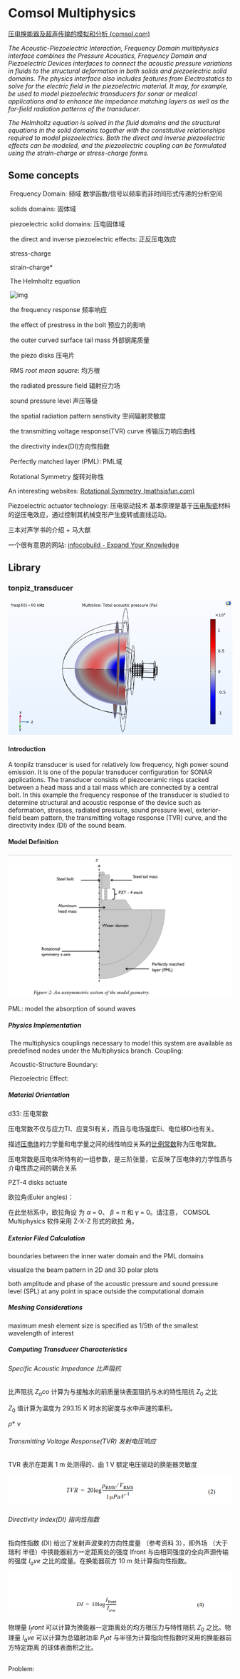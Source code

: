 # Comsol Multiphysics

[压电换能器及超声传输的模拟和分析 (comsol.com)](http://cn.comsol.com/video/piezoelectric-transducers-and-ultrasonic-simulations-in-comsol-multiphysics-webinar-cn)





*The Acoustic-Piezoelectric Interaction, Frequency Domain multiphysics interface combines the Pressure Acoustics, Frequency Domain and Piezoelectric Devices interfaces to connect the acoustic pressure variations in fluids to the structural deformation in both solids and piezoelectric solid domains. The physics interface also includes features from Electrostatics to solve for the electric field in the piezoelectric material. It may, for example, be used to model piezoelectric transducers for sonar or medical applications and to enhance the impedance matching layers as well as the far-field radiation patterns of the transducer.*

*The Helmholtz equation is solved in the fluid domains and the structural equations in the solid domains together with the constitutive relationships required to model piezoelectrics. Both the direct and inverse piezoelectric effects can be modeled, and the piezoelectric coupling can be formulated using the strain-charge or stress-charge forms.*



## Some concepts

​	Frequency Domain: 频域 数学函数/信号以频率而非时间形式传递的分析空间

​	solids domains: 固体域

​	piezoelectric  solid domains: 压电固体域 

​	the direct and inverse piezoelectric effects: 正反压电效应

​	stress-charge

​	strain-charge* 

​	The Helmholtz equation

​		![img](https://bkimg.cdn.bcebos.com/formula/1ba91c7ad5830c80b39a408369a056fe.svg)

​	the frequency response  频率响应

​	the effect of prestress in the bolt 预应力的影响

​	the outer curved surface tail mass 外部钢尾质量

​	the piezo disks 压电片

​	RMS *root mean square*: 均方根

​	the radiated pressure field  辐射应力场

​	sound pressure level 声压等级

​	the spatial radiation pattern senstivity 空间辐射灵敏度

​	the transmitting voltage response(TVR) curve 传输压力响应曲线

​	the directivity index(DI)方向性指数

​	Perfectly matched  layer (PML): PML域

​	Rotational Symmetry 旋转对称性 

An interesting websites: [Rotational Symmetry (mathsisfun.com)](https://www.mathsisfun.com/geometry/symmetry-rotational.html)

Piezoelectric actuator technology: 压电驱动技术  基本原理是基于[压电陶瓷](https://baike.baidu.com/item/压电陶瓷/4787841)材料的逆压电效应，通过控制其机械变形产生旋转或直线运动。



三本对声学书的介绍 + 马大猷

一个很有意思的网站: [infocobuild - Expand Your Knowledge](http://www.infocobuild.com/index.html)



## Library

### tonpiz_transducer

![003](Graduate-Design-Processdure/003.png)

#### Introduction

A tonpilz transducer is used for relatively low frequency, high power sound emission. It is one of the popular transducer configuration for SONAR applications. The transducer consists of piezoceramic rings stacked between a head mass and a tail mass which are connected by a central bolt. In this example the frequency response of the transducer is studied to determine structural and acoustic response of the device such as deformation, stresses, radiated pressure, sound pressure level, exterior-field beam pattern, the transmitting voltage response (TVR) curve, and the directivity index (DI) of the sound beam.

#### Model Definition

![image-20220330124932083](Graduate-Design-Processdure/002.png)

 PML: model the  absorption of sound waves

##### Physics Implementation

​	The multiphysics couplings necessary to model this system are available  as predefined nodes under the Multiphysics branch. Coupling:

​	Acoustic-Structure Boundary:

​	Piezoelectric Effect:

##### Material Orientation

d33: 压电常数   

压电常数不仅与应力TI、应变SI有关，而且与电场强度Ei、电位移Di也有关。

描述[压电体](https://baike.baidu.com/item/压电体/2160469)的力学量和电学量之间的线性响应关系的[比例常数](https://baike.baidu.com/item/比例常数/53707431)称为压电常数。

压电常数是压电体所特有的一组参数，是三阶张量，它反映了压电体的力学性质与介电性质之间的耦合关系

PZT-4 disks actuate 

欧拉角(Euler angles)： 

在此坐标系中，欧拉角设 为 $\alpha$ = 0、 $\beta$ = $\pi$ 和 $\gamma$ = 0。请注意， COMSOL Multiphysics 软件采用 Z-X-Z 形式的欧拉 角。

##### Exterior Filed Calculation

boundaries between the inner water  domain and the PML domains

visualize the beam pattern in 2D and 3D polar plots

both amplitude and phase of the acoustic pressure and sound  pressure level (SPL) at any point in space outside the computational domain



##### Meshing Considerations

maximum mesh element size is specified as 1/5th of the smallest wavelength of interest



##### Computing Transducer Characteristics

###### Specific Acoustic Impedance 比声阻抗

比声阻抗 $Z_aco$ 计算为与接触水的前质量块表面阻抗与水的特性阻抗 $Z_0$ 之比

$Z_0$ 值计算为温度为 293.15 K 时水的密度与水中声速的乘积。

$\rho$* $\nu$



###### Transmitting Voltage Response(TVR) 发射电压响应 

TVR 表示在距离 1 m 处测得的、由 1 V 额定电压驱动的换能器灵敏度

![image-20220330162853153](Graduate-Design-Processdure/004.png)





###### Directivity Index(DI) 指向性指数

指向性指数 (DI) 给出了发射声波束的方向性度量 （参考资料 3），即外场 （大于瑞利 半径）中换能器前方一定距离处的强度 Ifront 与由相同强度的全向声源传输的强度 $I_ave$ 之比的度量。在换能器前方 10 m 处计算指向性指数。

![image-20220330163209182](Graduate-Design-Processdure/005.png)

物理量 $I_front$ 可以计算为换能器一定距离处的均方根压力与特性阻抗 $Z_0$ 之比。物理量 $I_ave$ 可以计算为总辐射功率 $P_tot$ 与半径为计算指向性指数时采用的换能器前方特定距离 的球体表面积之比。



##



Problem:

